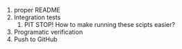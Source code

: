 1. proper README
2. Integration tests
   1. PIT STOP! How to make running these scipts easier?
3. Programatic verification
4. Push to GitHub